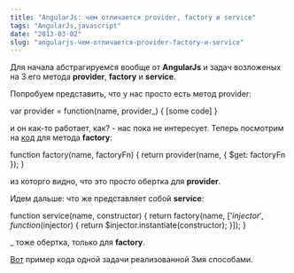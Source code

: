 ```yaml
---
title: "AngularJs: чем отличается provider, factory и service"
tags: "AngularJs,javascript"
date: "2013-03-02"
slug: "angularjs-чем-отличается-provider-factory-и-service"
---
```


Для начала абстрагируемся вообще от **AngularJs** и задач возложеных на 3 его метода **provider**, **factory** и **service**.

Попробуем представить, что у нас просто есть метод provider:

var provider = function(name, provider_) { [some code] }

и он как-то работает, как? - нас пока не интересует. Теперь посмотрим на [код](https://raw.github.com/angular/angular-seed/master/app/lib/angular/angular.js) для метода **factory**:

function factory(name, factoryFn) { return provider(name, { $get: factoryFn }); }

из которго видно, что это просто обертка для **provider**.

Идем дальше: что же представляет собой **service**:

function service(name, constructor) {
    return factory(name, ['$injector', function($injector) {
      return $injector.instantiate(constructor);
    }]);
  }

_ тоже обертка, только для **factory**.

[Вот](https://jsfiddle.net/pkozlowski_opensource/PxdSP/14/) пример кода одной задачи реализованной 3мя способами.

